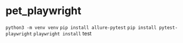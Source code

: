 # pet_playwright

`python3 -m venv venv`
`pip install allure-pytest`
`pip install pytest-playwright`
`playwright install`
test